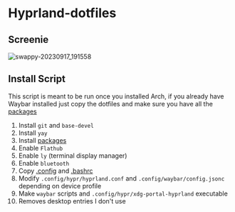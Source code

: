 # Hyprland-dotfiles

## Screenie
![swappy-20230917_191558](https://github.com/Jeffser/Hyprland-dotfiles/assets/69224322/b9a1010f-6d0e-4740-8511-ae96bdae5df1)

## Install Script

This script is meant to be run once you installed Arch, if you already have Waybar installed just copy the dotfiles and make sure you have all the [packages](packages)

1) Install `git` and `base-devel`
2) Install `yay`
3) Install [packages](packages)
4) Enable `Flathub`
5) Enable `ly` (terminal display manager)
6) Enable `bluetooth`
7) Copy [.config](.config) and [.bashrc](.bashrc)
8) Modify `.config/hypr/hyprland.conf` and `.config/waybar/config.jsonc` depending on device profile
9) Make `waybar` scripts and `.config/hypr/xdg-portal-hyprland` executable
10) Removes desktop entries I don't use
